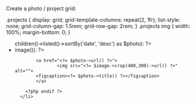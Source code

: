 Create a photo / project grid:

.projects {
  display: grid;
  grid-template-columns: repeat(2, 1fr);
  list-style: none;
  grid-column-gap: 1.5rem;
  grid-row-gap: 2rem;
}
.projects img {
  width: 100%;
  margin-bottom: 0;
}

<ul class="projects">
    <?php foreach ($page->children()->listed()->sortBy('date', 'desc') as $photo): ?>
        <li>
        <?php if($image = $photo->image()): ?>
 
        	<a href="<?= $photo->url() ?>">
   					<img src="<?= $image->crop(400,300)->url() ?>" alt="">
            <figcaption><?= $photo->title() ?></figcaption>
        	</a>
        
        <?php endif ?>
      </li>
   <?php endforeach ?>    
</ul>
